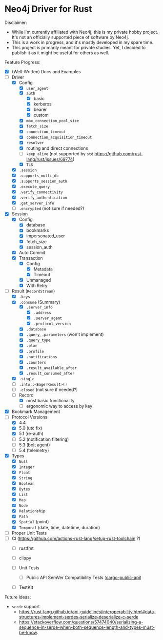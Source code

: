 Neo4j Driver for Rust
=====================

Disclaimer:
 * While I'm currently affiliated with Neo4j, this is my private hobby project.
   It's not an officially supported piece of software by Neo4j.
 * This is a work in progress, and it's mostly developed in my spare time.
 * This project is primarily meant for private studies.
   Yet, I decided to publish it as it might be useful for others as well.


Feature Progress:
 * [x] (Well-Written) Docs and Examples
 * [ ] Driver
   * [x] Config
     * [x] `user_agent`
     * [x] `auth`
       * [x] basic
       * [x] kerberos
       * [x] bearer
       * [x] custom
     * [x] `max_connection_pool_size`
     * [x] `fetch_size`
     * [x] `connection_timeout`
     * [x] `connection_acquisition_timeout`
     * [x] `resolver`
     * [x] routing and direct connections
     * [ ] `keep_alive` (not supported by `std` https://github.com/rust-lang/rust/issues/69774)
     * [x] `TLS`
   * [x] `.session`
   * [x] `.supports_multi_db`
   * [x] `.supports_session_auth`
   * [x] `.execute_query`
   * [x] `.verify_connectivity`
   * [x] `.verify_authentication`
   * [x] `.get_server_info`
   * [ ] `.encrypted` (not sure if needed?)
 * [x] Session
   * [x] Config
     * [x] database
     * [x] bookmarks
     * [x] impersonated_user
     * [x] fetch_size
     * [x] session_auth
   * [x] Auto Commit
   * [x] Transaction
     * [x] Config
       * [x] Metadata
       * [x] Timeout
     * [x] Unmanaged
     * [x] With Retry
 * [ ] Result (`RecordStream`)
   * [x] `.keys`
   * [x] `.consume` (Summary)
     * [x] `.server_info`
       * [x] `.address`
       * [x] `.server_agent`
       * [x] `.protocol_version`
     * [x] `.database`
     * [x] `.query`, `.parameters` (won't implement)
     * [x] `.query_type`
     * [x] `.plan`
     * [x] `.profile`
     * [x] `.notifications`
     * [x] `.counters`
     * [x] `.result_available_after`
     * [x] `.result_consumed_after`
   * [x] `.single`
   * [ ] `.into::<EagerResult>()`
   * [ ] `.closed` (not sure if needed?)
   * [ ] Record
     * [x] most basic functionality
     * [ ] ergonomic way to access by key
 * [x] Bookmark Management
 * [ ] Protocol Versions
   * [x] 4.4
   * [x] 5.0 (utc fix)
   * [x] 5.1 (re-auth)
   * [ ] 5.2 (notification filtering)
   * [ ] 5.3 (bolt agent)
   * [ ] 5.4 (telemetry)
 * [x] Types
   * [x] `Null`
   * [x] `Integer`
   * [x] `Float`
   * [x] `String`
   * [x] `Boolean`
   * [x] `Bytes`
   * [x] `List`
   * [x] `Map`
   * [x] `Node`
   * [x] `Relationship`
   * [x] `Path`
   * [x] `Spatial` (point)
   * [x] `Temporal` (date, time, datetime, duration)
 * [ ] Proper Unit Tests
 * [ ] CI (https://github.com/actions-rust-lang/setup-rust-toolchain ?)
   * [ ] rustfmt
   * [ ] clippy
   * [ ] Unit Tests
     * [ ] Public API SemVer Compatibility Tests ([cargo-public-api](https://github.com/enselic/cargo-public-api))
   * [ ] TestKit


Future Ideas:
 * `serde` support
   * https://rust-lang.github.io/api-guidelines/interoperability.html#data-structures-implement-serdes-serialize-deserialize-c-serde 
   * https://stackoverflow.com/questions/57474040/serializing-a-sequence-in-serde-when-both-sequence-length-and-types-must-be-know.
